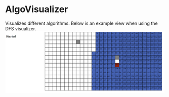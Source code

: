 # AlgoVisualizer
 Visualizes different algorithms.
 Below is an example view when using the DFS visualizer.
![Example DFS Search](./assets/dfs.png)
